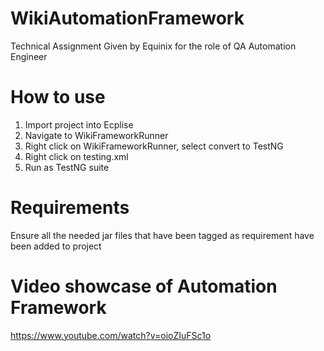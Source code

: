 # WikiAutomationFramework
Technical Assignment Given by Equinix for the role of QA Automation Engineer

# How to use 
1. Import project into Ecplise
2. Navigate to WikiFrameworkRunner
3. Right click on WikiFrameworkRunner, select convert to TestNG
4. Right click on testing.xml
5. Run as TestNG suite

# Requirements 
Ensure all the needed jar files that have been tagged as requirement have been added to project


# Video showcase of Automation Framework
https://www.youtube.com/watch?v=oioZIuFSc1o


